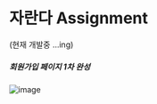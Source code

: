 # 자란다 Assignment

(현재 개발중 ...ing)

##### 회원가입 페이지 1차 완성
![image](https://user-images.githubusercontent.com/76525368/128057226-c43265e7-8153-4123-97c9-d660eba51061.png)
